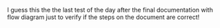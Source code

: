 I guess this the the last test of the day after the final documentation with flow diagram just to verify if the steps on the document are correct!
